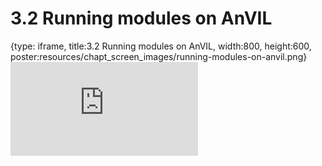 # 3.2 Running modules on AnVIL
 
{type: iframe, title:3.2 Running modules on AnVIL, width:800, height:600, poster:resources/chapt_screen_images/running-modules-on-anvil.png}
![](https://sayumiyork.github.io/c-moor-ottr-generic/running-modules-on-anvil.html)
 

 
